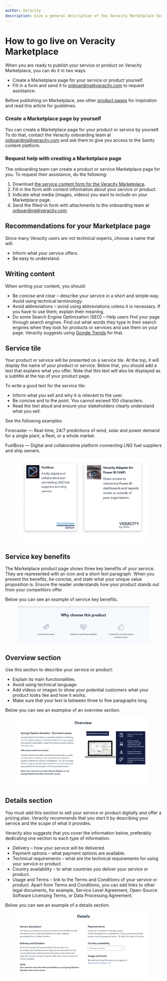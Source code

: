```yaml
---
author: Veracity
description: Give a general description of the Veracity Marketplace Service.
---
```

# How to go live on Veracity Marketplace
When you are ready to publish your service or product on Veracity Marketplace, you can do it in two ways: 
* Create a Marketplace page for your service or product yourself.
* Fill in a form and send it to <onboarding@veracity.com> to request assistance.

Before publishing on Marketplace, see other [product pages](https://store.veracity.com) for inspiration and read this article for guidelines.

### Create a Marketplace page by yourself 
You can create a Marketplace page for your product or service by yourself. To do that, contact the Veracity onboarding team at <onboarding@veracity.com> and ask them to give you access to the Sanity content platform. 

### Request help with creating a Marketplace page 
The onboarding team can create a product or service Marketplace page for you. To request their assistance, do the following: 
1. Download [the service content form for the Veracity Marketplace](https://veracity-static.azureedge.net/docs/marketplace/Ver_Marketplace_Guide_ServiceContentForm_2021_09.docx). 
2. Fill in the form with content information about your service or product. 
3. Indicate what media (images, videos) you want to include on your Marketplace page. 
4. Send the filled-in form with attachments to the onboarding team at <onboarding@veracity.com>. 

## Recommendations for your Marketplace page
Since many Veracity users are not technical experts, choose a name that will: 
* Inform what your service offers. 
* Be easy to understand. 

## Writing content 
When writing your content, you should: 
* Be concise and clear – describe your service in a short and simple way. Avoid using technical terminology. 
* Avoid abbreviations – avoid using abbreviations unless it is necessary. If you have to use them, explain their meaning. 
* Do some Search Engine Optimization (SEO) – Help users find your page through search engines. Find out what words they type in their search engines when they look for products or services and use them on your page. Veracity suggests using [Google Trends](https://trends.google.com/) for that. 

## Service tile 
Your product or service will be presented on a service tile. At the top, it will display the name of your product or service. Below that, you should add a text that explains what you offer. Note that this text will also be displayed as a subtitle at the top of your product page. 
 
To write a good text for the service tile:
* Inform what you sell and why it is relevant to the user.
* Be concise and to the point. You cannot exceed 100 characters.
* Read the text aloud and ensure your stakeholders clearly understand what you sell.

See the following examples:

Forecaster — Real-time, 24/7 predictions of wind, solar and power demand for a single plant, a fleet, or a whole market.

FuelBoss — Digital and collaborative platform connecting LNG fuel suppliers and ship owners.

<figure>
	<img src="assets/ppservicetile.png"/>
</figure>
 
## Service key benefits
The Marketplace product page shows three key benefits of your service. They are represented with an icon and a short text paragraph. When you present the benefits, be concise, and state what your unique value proposition is. Ensure the reader understands how your product stands out from your competitors offer.

Below you can see an example of service key benefits.
<figure>
	<img src="assets/ppkeybenefits.png"/>
</figure>

## Overview section
Use this section to describe your service or product:
* Explain its main functionalities.
* Avoid using technical language.
* Add videos or images to show your potential customers what your product looks like and how it works.
* Make sure that your text is between three to five paragraphs long.

Below you can see an examploe of an overview section.

<figure>
	<img src="assets/ppoverviewsection.png"/>
</figure>

## Details section
You must add this section to sell your service or product digitally and offer a pricing plan. Veracity recommends that you start it by describing your service and the scope of what it provides.

Veracity also suggests that you cover the information below, preferably dedicating one section to each type of information.
* Delivery – how your service will be delivered.
* Payment options – what payment options are available.
* Technical requirements – what are the technical requirements for using your service or product.
* Country availability – to what countries you deliver your service or product.
* Usage and Terms – link to the Terms and Conditions of your service or product. Apart from Terms and Conditions, you can add links to other legal documents, for example, Service Level Agreement, Open-Source Software Licensing Terms, or Data Processing Agreement.

Below you can see an example of a details section.

<figure>
	<img src="assets/ppdetailssection.png"/>
</figure>